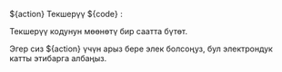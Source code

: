 ${action} Текшерүү ${code} :

Текшерүү кодунун мөөнөтү бир саатта бүтөт.

Эгер сиз ${action} үчүн арыз бере элек болсоңуз, бул электрондук катты этибарга албаңыз.